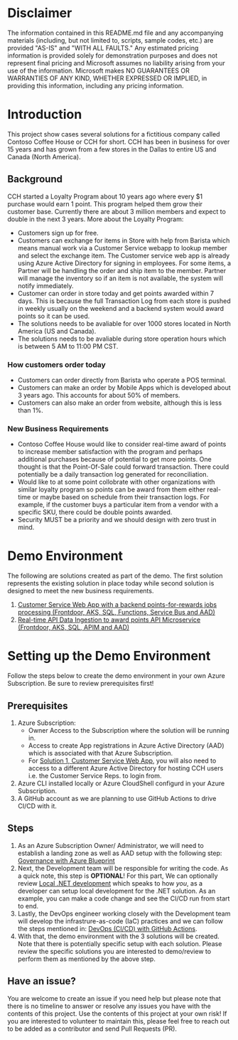 # Disclaimer
The information contained in this README.md file and any accompanying materials (including, but not limited to, scripts, sample codes, etc.) are provided "AS-IS" and "WITH ALL FAULTS." Any estimated pricing information is provided solely for demonstration purposes and does not represent final pricing and Microsoft assumes no liability arising from your use of the information. Microsoft makes NO GUARANTEES OR WARRANTIES OF ANY KIND, WHETHER EXPRESSED OR IMPLIED, in providing this information, including any pricing information.

# Introduction 
This project show cases several solutions for a fictitious company called Contoso Coffee House or CCH for short. CCH has been in business for over 15 years and has grown from a few stores in the Dallas to entire US and Canada (North America).

## Background
CCH started a Loyalty Program about 10 years ago where every $1 purchase would earn 1 point. This program helped them grow their customer base. Currently there are about 3 million members and expect to double in the next 3 years. More about the Loyalty Program:

* Customers sign up for free.
* Customers can exchange for items in Store with help from Barista which means manual work via a Customer Service webapp to lookup member and select the exchange item. The Customer service web app is already using Azure Active Directory for signing in employees. For some items, a Partner will be handling the order and ship item to the member. Partner will manage the inventory so if an item is not available, the system will notify immediately.
* Customer can order in store today and get points awarded within 7 days. This is because the full Transaction Log from each store is pushed in weekly usually on the weekend and a backend system would award points so it can be used.
* The solutions needs to be avaliable for over 1000 stores located in North America (US and Canada).
* The solutions needs to be avaliable during store operation hours which is between 5 AM to 11:00 PM CST.

### How customers order today
* Customers can order directly from Barista who operate a POS terminal.
* Customers can make an order by Mobile Apps which is developed about 3 years ago. This accounts for about 50% of members.
* Customers can also make an order from website, although this is less than 1%.

### New Business Requirements
* Contoso Coffee House would like to consider real-time award of points to increase member satisfaction with the program and perhaps additional purchases because of potential to get more points. One thought is that the Point-Of-Sale could forward transaction. There could potentially be a daily transaction log generated for reconciliation.
* Would like to at some point collobrate with other organizations with similar loyalty program so points can be award from them either real-time or maybe based on schedule from their transaction logs. For example, if the customer buys a particular item from a vendor with a specific SKU, there could be double points awarded.
* Security MUST be a priority and we should design with zero trust in mind.

# Demo Environment
The following are solutions created as part of the demo. The first solution represents the existing solution in place today while second solution is designed to meet the new business requirements. 

1. [Customer Service Web App with a backend points-for-rewards jobs processing (Frontdoor, AKS, SQL, Functions, Service Bus and AAD)](APP.md)
2. [Real-time API Data Ingestion to award points API Microservice (Frontdoor, AKS, SQL, APIM and AAD)](AKS.md)

# Setting up the Demo Environment
Follow the steps below to create the demo environment in your own Azure Subscription. Be sure to review prerequisites first!

## Prerequisites
1. Azure Subscription:
    * Owner Access to the Subscription where the solution will be running in.
    * Access to create App registrations in Azure Active Directory (AAD) which is associated with that Azure Subscription.
    * For [Solution 1, Customer Service Web App](APP.md), you will also need to access to a different Azure Active Directory for hosting CCH users i.e. the Customer Service Reps. to login from.
2. Azure CLI installed locally or Azure CloudShell configurd in your Azure Subscription.
3. A GitHub account as we are planning to use GitHub Actions to drive CI/CD with it.

## Steps
1. As an Azure Subscription Owner/ Administrator, we will need to establish a landing zone as well as AAD setup with the following step: [Governance with Azure Blueprint](AZUREBLUEPRINTS.md)
2. Next, the Development team will be responsible for writing the code. As a quick note, this step is **OPTIONAL**! For this part, We can optionally review [Local .NET development](LOCALDEV.md) which speaks to how *you*, as a developer can setup local development for the .NET solution. As an example, you can make a code change and see the CI/CD run from start to end.
3. Lastly, the DevOps engineer working closely with the Development team will develop the infrastrure-as-code (IaC) practices and we can follow the steps mentioned in: [DevOps (CI/CD) with GitHub Actions](DEVOPS.md).
4. With that, the demo environment with the 3 solutions will be created. Note that there is potentially specific setup with each solution. Please review the specific solutions you are interested to demo/review to perform them as mentioned by the above step.

## Have an issue?
You are welcome to create an issue if you need help but please note that there is no timeline to answer or resolve any issues you have with the contents of this project. Use the contents of this project at your own risk! If you are interested to volunteer to maintain this, please feel free to reach out to be added as a contributor and send Pull Requests (PR).
